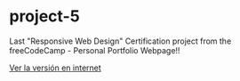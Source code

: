# project-5
Last "Responsive Web Design" Certification project from the freeCodeCamp - Personal Portfolio Webpage!!

[Ver la versión en internet](https://oscarprv.github.io/project-4/)
